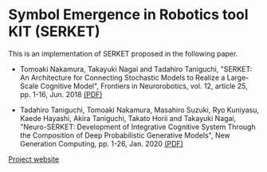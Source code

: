# Symbol Emergence in Robotics tool KIT (SERKET)

This is an implementation of SERKET proposed in the following paper. 

- Tomoaki Nakamura, Takayuki Nagai and Tadahiro Taniguchi, "SERKET: An Architecture for Connecting Stochastic Models to Realize a Large-Scale Cognitive Model", Frontiers in Neurorobotics, vol. 12, article 25, pp. 1-16, Jun. 2018 [(PDF)](https://www.frontiersin.org/articles/10.3389/fnbot.2018.00025/full)

- Tadahiro Taniguchi, Tomoaki Nakamura, Masahiro Suzuki, Ryo Kuniyasu, Kaede Hayashi, Akira Taniguchi, Takato Horii and Takayuki Nagai, "Neuro-SERKET: Development of Integrative Cognitive System Through the Composition of Deep Probabilistic Generative Models", New Generation Computing, pp. 1-26, Jan. 2020 [(PDF)](https://static-content.springer.com/pdf/art%3A10.1007%2Fs00354-019-00084-w.pdf?token=1614667341540--8a2a86abc5d9aac3d3ec459242b06c33b8f0f0c374aea05f243dad0097bb1b80f0a311a87ff36232d50818f28f199f446aa9dbb40c30dba012d932fb5f37c4f0)

[Project website](http://serket.naka-lab.org/)
